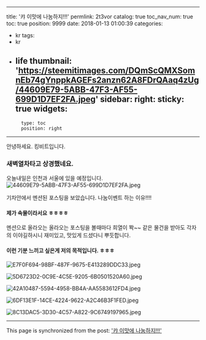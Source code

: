 
---
title: '캬 이맛에 나눔하지!!!'
permlink: 2t3vor
catalog: true
toc_nav_num: true
toc: true
position: 9999
date: 2018-01-13 01:00:39
categories:
- kr
tags:
- kr
- life
thumbnail: 'https://steemitimages.com/DQmScQMXSomnEb74gYnppkAGEFs2anzn62A8FDrQAaq4zUg/44609E79-5ABB-47F3-AF55-699D1D7EF2FA.jpeg'
sidebar:
    right:
        sticky: true
widgets:
    -
        type: toc
        position: right
---


안녕하세요. 킹비트입니다.  
### 새벽열차타고 상경했네요. 
오늘내일은 인천과 서울에 있을 예정입니다. 
![44609E79-5ABB-47F3-AF55-699D1D7EF2FA.jpeg](https://steemitimages.com/DQmScQMXSomnEb74gYnppkAGEFs2anzn62A8FDrQAaq4zUg/44609E79-5ABB-47F3-AF55-699D1D7EF2FA.jpeg)

기차안에서 멘션된 포스팅을 보았습니다. 
나눔이벤트 하는 이유!!!!
#### 제가 속물이라서요 ㅎㅎㅎㅎ
멘션으로 올라오는 올라오는 포스팅을 볼때마다 희열이 똭~~
같은 물건을 받아도 각자의 이야길하시니 재미있고, 맛있게 드셨다니 뿌듯합니다. 
#### 이런 기분 느끼고 싶은게 저의 목적입니다.  ㅎㅎㅎ

![E7F0F694-98BF-487F-9675-E413289DDC33.jpeg](https://steemitimages.com/DQmVMMthjUu4UVGkgkx9uF4zpVEqNehwMiPKL9pebRfturC/E7F0F694-98BF-487F-9675-E413289DDC33.jpeg)

![5D6723D2-0C9E-4C5E-9205-6B0501520A60.jpeg](https://steemitimages.com/DQmSnrSveJWWAMs7aaDZUKVXh9HTK8s5kGpv7tDnMPZwvXz/5D6723D2-0C9E-4C5E-9205-6B0501520A60.jpeg)

![42A10487-5594-4958-BB4A-AA5583612FD4.jpeg](https://steemitimages.com/DQmT95FyNHXdFv6X3t8uHPSr3iCUTvWtrpx6oi1QihGsA7z/42A10487-5594-4958-BB4A-AA5583612FD4.jpeg)

![6DF13E1F-14CE-4224-9622-A2C46B3F1FED.jpeg](https://steemitimages.com/DQmTYEvczWgSAL8xcAatgnxSCC4nSgtinPzKmVBNHduwZ2J/6DF13E1F-14CE-4224-9622-A2C46B3F1FED.jpeg)

![8C13DAC5-3D30-4C57-A822-9C6749197965.jpeg](https://steemitimages.com/DQmVZtw8MoRL4MXKGsiVHJ8rN7GLRnh7Z6myStQXMdbScri/8C13DAC5-3D30-4C57-A822-9C6749197965.jpeg)

- - -

This page is synchronized from the post: ['캬 이맛에 나눔하지!!!'](https://steemit.com/@kingbit/2t3vor)
